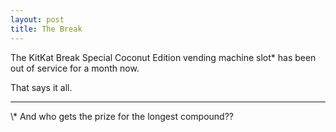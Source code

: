 ```yaml
---
layout: post
title: The Break
---
```


The KitKat Break Special Coconut Edition vending machine slot\* has been out of service for a month now. 

That says it all.

<hr>
\* And who gets the prize for the longest compound??

